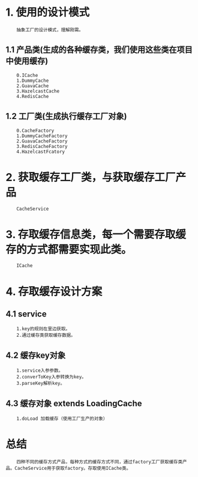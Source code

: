 # 1. 使用的设计模式
```text
    抽象工厂的设计模式，理解刚需。 
```
## 1.1 产品类(生成的各种缓存类，我们使用这些类在项目中使用缓存)
```text
    0.ICache
    1.DummyCache
    2.GuavaCache
    3.HazelcastCache
    4.RedisCache
```
## 1.2 工厂类(生成执行缓存工厂对象)
```text
    0.CacheFactory
    1.DummyCacheFactory
    2.GuavaCacheFactory
    3.RedisCacheFactory
    4.HazelcastFcatory
```
# 2. 获取缓存工厂类，与获取缓存工厂产品
```text
    CacheService
```
# 3. 存取缓存信息类，每一个需要存取缓存的方式都需要实现此类。
```text
    ICache
```
# 4. 存取缓存设计方案
## 4.1 service 
```text
    1.key的规则在里边获取。
    2.通过缓存类获取缓存数据。
``` 
## 4.2 缓存key对象
```text
    1.service入参参数。
    2.converToKey入参转换为key。
    3.parseKey解析key。
```
## 4.3 缓存对象 extends LoadingCache
```text
    1.doLoad 加载缓存（使用工厂生产的对象）
```
# 总结
```text
    四种不同的缓存方式产品，每种方式的缓存方式不同，通过factory工厂获取缓存类产品。CacheService用于获取factory。存取使用ICache类。
```
